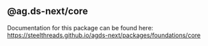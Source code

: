 ## @ag.ds-next/core

Documentation for this package can be found here: https://steelthreads.github.io/agds-next/packages/foundations/core
